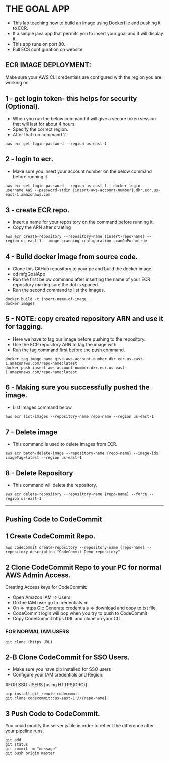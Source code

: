 # THE GOAL APP
- This lab teaching how to build an image using Dockerfile and pushing it to ECR.
- It a simple java app that permits you to insert your goal and it will display it.
- This app runs on port 80.
- Full ECS configuration on website.

## ECR IMAGE DEPLOYMENT:
Make sure your AWS CLI credentials are configured with the region you are working on.

## 1 - get login token- this helps for security (Optional).
- When you run the below command it will give a secure token session that will last for about 4 hours.
- Specify the correct region.
- After that run command 2.
```
aws ecr get-login-password --region us-east-1
```

## 2 - login to ecr.
- Make sure you insert your account number on the below command before running it.
```
aws ecr get-login-password --region us-east-1 | docker login --username AWS --password-stdin {insert-aws-account-number}.dkr.ecr.us-east-1.amazonaws.com
```

## 3 - create ECR repo.
- Insert a name for your repository on the command before running it.
- Copy the ARN after craeting
```
aws ecr create-repository --repository-name {insert-repo-name} --region us-east-1 --image-scanning-configuration scanOnPush=true
```

## 4 - Build docker image from source code.
- Clone this GitHub repository to your pc and build the docker image.
- cd mfgGoalApp
- Run the first below command after inserting the name of your ECR repository making sure the dot is spaced.
- Run the second command to list the images.
```
docker build -t insert-name-of-image .
docker images
```

## 5 - NOTE: copy created repository ARN and use it for tagging.
- Here we have to tag our image before pushing to the repository.
- Use the ECR repository ARN to tag the image with.
- Run the tag command first before the push command.
```
docker tag image-name give-aws-account-number.dkr.ecr.us-east-1.amazonaws.com/repo-name:latest
docker push insert-aws-account-number.dkr.ecr.us-east-1.amazonaws.com/repo-name:latest
```

## 6 - Making sure you successfully pushed the image.
- List images command below.
```
aws ecr list-images --repository-name repo-name --region us-east-1
```

## 7 - Delete image
- This command is used to delete images from ECR.
```
aws ecr batch-delete-image --repository-name {repo-name} --image-ids imageTag=latest --region us-east-1
```

## 8 - Delete Repository
- This command will delete the repository.
```
aws ecr delete-repository --repository-name {repo-name} --force --region us-east-1
```
*************************
## Pushing Code to CodeCommit

## 1 Create CodeCommit Repo.
```
aws codecommit create-repository --repository-name {repo-name} --repository-description "CodeCommit Demo repository"
```

## 2 Clone CodeCommit Repo to your PC for normal AWS Admin Access.
Creating Access keys for CodeCommit:
- Open Amazon IAM => Users
- On the IAM user go to credentials =>
- On => https Git: Generate credentials => download and copy to txt file. 
- CodeCommit login will pop when you try to push to CodeCommit
- Copy CodeCommit https URL and clone on your CLI.

### FOR NORMAL IAM USERS 
```
git clone (https URL)
```

## 2-B Clone CodeCommit for SSO Users.
- Make sure you have pip installed for SSO users 
- Configure your IAM credentials and Region.

#FOR SSO USERS [using HTTPS(GRC)] 
```
pip install git-remote-codecommit 
git clone codecommit::us-east-1://{repo-name} 
```

## 3 Push Code to CodeCommit.
You could modify the server.js file in order to reflect the difference after your pipeline runs.
```
git add . 
git status 
git commit -m "message" 
git push origin master
```
